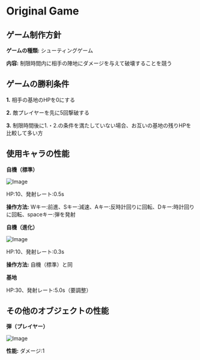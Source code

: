 # Original Game

## ゲーム制作方針
**ゲームの種類:** シューティングゲーム 

**内容:** 制限時間内に相手の陣地にダメージを与えて破壊することを競う

## ゲームの勝利条件
**1.** 相手の基地のHPを0にする

**2.** 敵プレイヤーを先に5回撃破する

**3.** 制限時間後に1.・2.の条件を満たしていない場合、お互いの基地の残りHPを比較して多い方

## 使用キャラの性能
**自機（標準）**

![Image](https://github.com/user-attachments/assets/9dc2b096-58f0-4057-9c53-e12927d7c117)

HP:10、発射レート:0.5s

**操作方法:** Wキー:前進、Sキー:減速、Aキー:反時計回りに回転、Dキー:時計回りに回転、spaceキー:弾を発射

**自機（進化）**

![Image](https://github.com/user-attachments/assets/84400060-efc6-4478-b250-c3f78ea1da8e)

HP:10、発射レート:0.3s

**操作方法:** 自機（標準）と同

**基地**

HP:30、発射レート:5.0s（要調整）

## その他のオブジェクトの性能
**弾（プレイヤー）**

![Image](https://github.com/user-attachments/assets/f8cf907f-930d-4317-8e53-8c92e735a7e1)

**性能:** ダメージ:1

